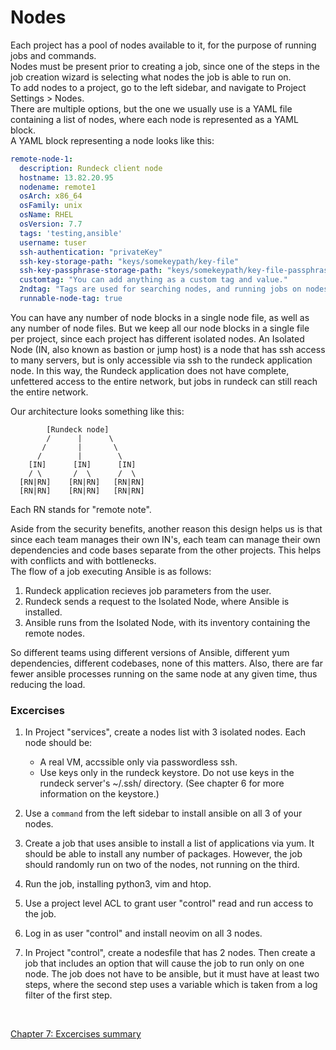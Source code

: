 # Nodes
Each project has a pool of nodes available to it, for the purpose of running jobs and commands.  
Nodes must be present prior to creating a job, since one of the steps in the job creation wizard is selecting what nodes the job is able to run on.  
To add nodes to a project, go to the left sidebar, and navigate to  Project Settings > Nodes.   
There are multiple options, but the one we usually use is a YAML file containing a list of nodes, where each node is represented as a YAML block.  
A YAML block representing a node looks like this:  
```yaml
remote-node-1:
  description: Rundeck client node
  hostname: 13.82.20.95
  nodename: remote1
  osArch: x86_64
  osFamily: unix
  osName: RHEL
  osVersion: 7.7
  tags: 'testing,ansible'
  username: tuser
  ssh-authentication: "privateKey"
  ssh-key-storage-path: "keys/somekeypath/key-file"
  ssh-key-passphrase-storage-path: "keys/somekeypath/key-file-passphrase"
  customtag: "You can add anything as a custom tag and value."
  2ndtag: "Tags are used for searching nodes, and running jobs on nodes with certain tags, for example:"
  runnable-node-tag: true
```

You can have any number of node blocks in a single node file, as well as any number of node files. But we keep all our node blocks in a single file per project, since each project has different isolated nodes.
An Isolated Node (IN, also known as bastion or jump host) is a node that has ssh access to many servers, but is only accessible via ssh to the rundeck application node. In this way, the Rundeck application does not have complete, unfettered access to the entire network, but jobs in rundeck can still reach the entire network.

Our architecture looks something like this:   
```
        [Rundeck node]
        /      |      \
       /       |       \
      /        |        \
    [IN]      [IN]      [IN]
    / \       /  \      /  \
  [RN|RN]    [RN|RN]   [RN|RN]
  [RN|RN]    [RN|RN]   [RN|RN]
```
Each RN stands for "remote note".

Aside from the security benefits, another reason this design helps us is that since each team manages their own IN's, each team can manage their own dependencies and code bases separate from the other projects. This helps with conflicts and with bottlenecks.   
The flow of a job executing Ansible is as follows:  
 1. Rundeck application recieves job parameters from the user.   
 1. Rundeck sends a request to the Isolated Node, where Ansible is installed. 
 1. Ansible runs from the Isolated Node, with its inventory containing the remote nodes.

So different teams using different versions of Ansible, different yum dependencies, different codebases, none of this matters. Also, there are far fewer ansible processes running on the same node at any given time, thus reducing the load.

### Excercises
1. In Project "services", create a nodes list with 3 isolated nodes. Each node should be:
    * A real VM, accssible only via passwordless ssh. 
    * Use keys only in the rundeck keystore. Do not use keys in the rundeck server's ~/.ssh/ directory. (See chapter 6 for more information on the keystore.)

1. Use a `command` from the left sidebar to install ansible on all 3 of your nodes. 

1. Create a job that uses ansible to install a list of applications via yum. It should be able to install any number of packages. However, the job should randomly run on two of the nodes, not running on the third.

1. Run the job, installing python3, vim and htop.

1. Use a project level ACL to grant user "control" read and run access to the job. 

1. Log in as user "control" and install neovim on all 3 nodes.

1. In Project "control", create a nodesfile that has 2 nodes. Then create a job that includes an option that will cause the job to run only on one node. The job does not have to be ansible, but it must have at least two steps, where the second step uses a variable which is taken from a log filter of the first step.   
<br>

[Chapter 7: Excercises summary](07-excercises.md)


